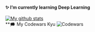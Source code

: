 **✨ I’m currently learning Deep Learning**
<br>
<br>
[![My github stats](https://github-readme-stats.vercel.app/api?username=boredvoideater&count_private=true&show_icons=true&theme=great-gatsby&hide_rank=false)](https://github.com/anuraghazra/github-readme-stats)
<br>
**🗯️ My Codewars Kyu
![Codewars](https://github.r2v.ch/codewars?user=BoredVoidEater&name=true&theme=great-gatsby)

